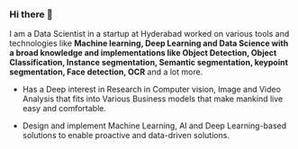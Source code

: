 ### Hi there 👋

I am a Data Scientist in a startup at Hyderabad worked on various tools and technologies like **Machine learning, Deep Learning and Data Science with a broad knowledge and implementations like Object Detection, Object Classification, Instance segmentation, Semantic segmentation, keypoint segmentation, Face detection, OCR** and a lot more.

- Has a Deep interest in Research in Computer vision, Image and Video Analysis that fits into Various Business models that make mankind live easy and comfortable.

- Design and implement Machine Learning, AI and Deep Learning-based solutions to enable proactive and data-driven solutions.


